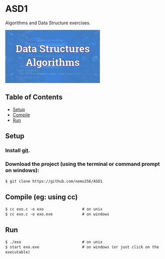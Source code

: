 # ASD1
Algorithms and Data Structure exercises.

![ASD1](asd1.jpg)

<!-- TABLE OF CONTENTS -->
## Table of Contents

* [Setup](#setup)
* [Compile](#compile)
* [Run](#run)

## Setup

### Install [git](https://github.com/git-guides/install-git).

### Download the project (using the terminal or command prompt on windows):
```
$ git clone https://github.com/nemo256/ASD1
```

## Compile (eg: using cc)
```
$ cc exo.c -o exo                 # on unix
$ cc exo.c -o exo.exe             # on windows
```

## Run
```
$ ./exo                           # on unix
$ start exo.exe                   # on windows (or just click on the executable)
```
